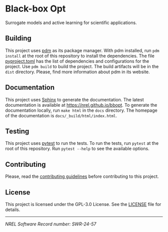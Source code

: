 # Black-box Opt

Surrogate models and active learning for scientific applications.

## Building

This project uses [pdm](https://pdm-project.org/en/stable/) as its package manager. With pdm installed, run `pdm install` at the root of this repository to install the dependencies. The file [pyproject.toml](pyproject.toml) has the list of dependencies and configurations for the project. Use `pdm build` to build the project. The build artifacts will be in the `dist` directory. Please, find more information about pdm in its website.

## Documentation

This project uses [Sphinx](https://www.sphinx-doc.org/en/master/) to generate the documentation. The latest documentation is available at https://nrel.github.io/bbopt. To generate the documentation locally, run `make html` in the `docs` directory. The homepage of the documentation is `docs/_build/html/index.html`.

## Testing

This project uses [pytest](https://docs.pytest.org/en/stable/) to run the tests. To run the tests, run `pytest` at the root of this repository. Run `pytest --help` to see the available options.

## Contributing

Please, read the [contributing guidelines](CONTRIBUTING.md) before contributing to this project.

## License

This project is licensed under the GPL-3.0 License. See the [LICENSE](LICENSE) file for details.

---

_NREL Software Record number: SWR-24-57_